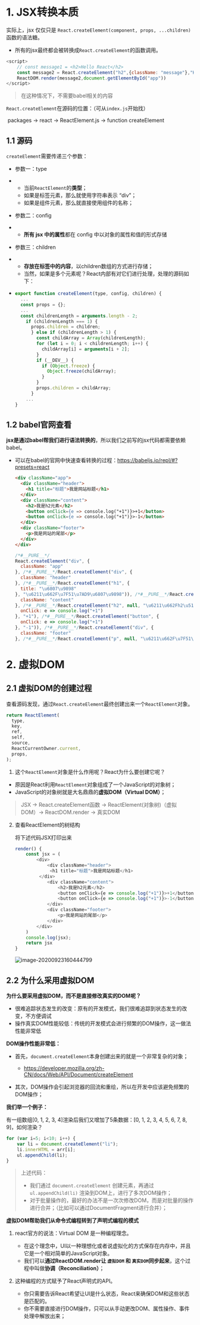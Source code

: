 # 1. JSX转换本质

实际上，jsx 仅仅只是 `React.createElement(component, props, ...children)` 函数的语法糖。

- 所有的jsx最终都会被转换成`React.createElement`的函数调用。

```JavaScript
<script>
    // const message1 = <h2>Hello React</h2>
    const message2 = React.createElement("h2",{className: "message"},"Hello React")
    ReactDOM.render(message2,document.getElementById("app"))
</script>
```

> 在这种情况下，不需要babel相关的内容

`React.createElement`在源码的位置：（可从`index.js`开始找）

​	packages -> react -> ReactElement.js -> function createElement

## 1.1 源码

`createElement`需要传递三个参数：

- 参数一：type

- - 当前`ReactElement`的**类型**；
  - 如果是标签元素，那么就使用字符串表示 “div”；
  - 如果是组件元素，那么就直接使用组件的名称；

- 参数二：config

- - **所有 jsx 中的属性**都在 config 中以对象的属性和值的形式存储

- 参数三：children

- - **存放在标签中的内容**，以children数组的方式进行存储；
  - 当然，如果是多个元素呢？React内部有对它们进行处理，处理的源码如下：

- ```javascript
  export function createElement(type, config, children) {
  	...
  	const props = {};
  	...
  	const childrenLength = arguments.length - 2;
      if (childrenLength === 1) {
      	props.children = children;
    	} else if (childrenLength > 1) {
          const childArray = Array(childrenLength);
          for (let i = 0; i < childrenLength; i++) {
            childArray[i] = arguments[i + 2];
          }
          if (__DEV__) {
            if (Object.freeze) {
              Object.freeze(childArray);
            }
          }
          props.children = childArray;
    	}
      ...
  }
  ```

## 1.2 babel官网查看

**jsx是通过babel帮我们进行语法转换的**，所以我们之前写的jsx代码都需要依赖babel。

- 可以在babel的官网中快速查看转换的过程：https://babeljs.io/repl/#?presets=react

  ```HTML
  <div className="app">
    <div className="header">
      <h1 title="标题">我是网站标题</h1>
    </div>
    <div className="content">
      <h2>我是h2元素</h2>
      <button onClick={e => console.log("+1")}>+1</button>
      <button onClick={e => console.log("+1")}>-1</button>
    </div>
    <div className="footer">
      <p>我是网站的尾部</p>
    </div>
  </div>
  ```

  ```JavaScript
  /*#__PURE__*/
  React.createElement("div", {
    className: "app"
  }, /*#__PURE__*/React.createElement("div", {
    className: "header"
  }, /*#__PURE__*/React.createElement("h1", {
    title: "\u6807\u9898"
  }, "\u6211\u662F\u7F51\u7AD9\u6807\u9898")), /*#__PURE__*/React.createElement("div", {
    className: "content"
  }, /*#__PURE__*/React.createElement("h2", null, "\u6211\u662Fh2\u5143\u7D20"), /*#__PURE__*/React.createElement("button", {
    onClick: e => console.log("+1")
  }, "+1"), /*#__PURE__*/React.createElement("button", {
    onClick: e => console.log("+1")
  }, "-1")), /*#__PURE__*/React.createElement("div", {
    className: "footer"
  }, /*#__PURE__*/React.createElement("p", null, "\u6211\u662F\u7F51\u7AD9\u7684\u5C3E\u90E8")));
  ```

  

# 2. 虚拟DOM

## 2.1 虚拟DOM的创建过程

查看源码发现，通过`React.createElement`最终创建出来一个`ReactElement`对象。

```JavaScript
return ReactElement(
  type,
  key,
  ref,
  self,
  source,
  ReactCurrentOwner.current,
  props,
);
```

1. 这个`ReactElement`对象是什么作用呢？React为什么要创建它呢？

- 原因是React利用`ReactElement`对象组成了一个JavaScript的对象树；
- JavaScript的对象树就是大名鼎鼎的**虚拟DOM（Virtual DOM）**；

> JSX -> React.createElement函数 -> ReactElement(对象树)（虚拟DOM）-> ReactDOM.render -> 真实DOM

2. 查看ReactElement的树结构

   将下述代码JSX打印出来

   ```JavaScript
   render() {
       const jsx = (
           <div>
               <div className="header">
               	<h1 title="标题">我是网站标题</h1>
           	</div>
               <div className="content">
                   <h2>我是h2元素</h2>
                   <button onClick={e => console.log("+1")}>+1</button>
                   <button onClick={e => console.log("+1")}>-1</button>
               </div>
               <div className="footer">
                   <p>我是网站的尾部</p>
               </div>
           </div>
       )
       console.log(jsx);
       return jsx
   }
   ```

   ![image-20200923160444799](C:\Users\sylvia\AppData\Roaming\Typora\typora-user-images\image-20200923160444799.png)

## 2.2 为什么采用虚拟DOM

**为什么要采用虚拟DOM，而不是直接修改真实的DOM呢？**

- 很难追踪状态发生的改变：原有的开发模式，我们很难追踪到状态发生的改变，不方便调试
- 操作真实DOM性能较低：传统的开发模式会进行频繁的DOM操作，这一做法性能非常低

**DOM操作性能非常低：**

- 首先，`document.createElement`本身创建出来的就是一个非常复杂的对象；
  - https://developer.mozilla.org/zh-CN/docs/Web/API/Document/createElement

- 其次，DOM操作会引起浏览器的回流和重绘，所以在开发中应该避免频繁的DOM操作；

**我们举一个例子：**

有一组数组[0, 1, 2, 3, 4]渲染后我们又增加了5条数据：[0, 1, 2, 3, 4, 5, 6, 7, 8, 9]，如何渲染？

```JavaScript
for (var i=5; i<10; i++) {
	var li = document.createElement("li");
    li.innerHTML = arr[i];
    ul.appendChild(li);
}
```

> 上述代码：
>
> - 我们通过 `document.createElement` 创建元素，再通过 `ul.appendChild(li)` 渲染到DOM上，进行了多次DOM操作；
> - 对于批量操作的，最好的办法不是一次次修改DOM，而是对批量的操作进行合并；（比如可以通过DocumentFragment进行合并）；

**虚拟DOM帮助我们从命令式编程转到了声明式编程的模式**

1. react官方的说法：Virtual DOM 是一种编程理念。
   - 在这个理念中，UI以一种理想化或者说虚拟化的方式保存在内存中，并且它是一个相对简单的JavaScript对象。
   - 我们可以**通过ReactDOM.render让 `虚拟DOM` 和 `真实DOM`同步起来**，这个过程中叫做**协调（Reconciliation）**；

2. 这种编程的方式赋予了React声明式的API。
   - 你只需要告诉React希望让UI是什么状态，React来确保DOM和这些状态是匹配的。
   - 你不需要直接进行DOM操作，只可以从手动更改DOM、属性操作、事件处理中解放出来；
